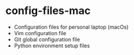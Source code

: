 # config-files-mac

- Configuration files for personal laptop (macOs)
- Vim configuration file
- Git global configuration file
- Python environment setup files
